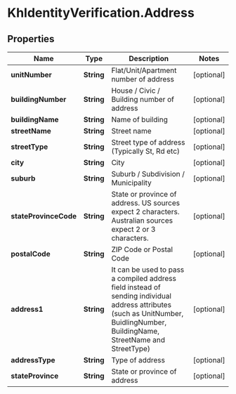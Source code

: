 # KhIdentityVerification.Address

## Properties

Name | Type | Description | Notes
------------ | ------------- | ------------- | -------------
**unitNumber** | **String** | Flat/Unit/Apartment number of address | [optional] 
**buildingNumber** | **String** | House / Civic / Building number of address | [optional] 
**buildingName** | **String** | Name of building | [optional] 
**streetName** | **String** | Street name | [optional] 
**streetType** | **String** | Street type of address (Typically St, Rd etc) | [optional] 
**city** | **String** | City | [optional] 
**suburb** | **String** | Suburb / Subdivision / Municipality | [optional] 
**stateProvinceCode** | **String** | State or province of address. US sources expect 2 characters. Australian sources expect 2 or 3 characters. | [optional] 
**postalCode** | **String** | ZIP Code or Postal Code | [optional] 
**address1** | **String** | It can be used to pass a compiled address field instead of sending individual address attributes (such as UnitNumber, BuidlingNumber, BuildingName, StreetName and StreetType) | [optional] 
**addressType** | **String** | Type of address | [optional] 
**stateProvince** | **String** | State or province of address | [optional] 


